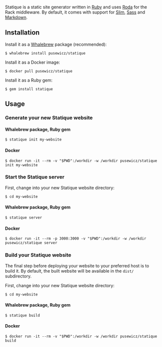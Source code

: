 Statique is a static site generator written in [Ruby](https://www.ruby-lang.org/) and uses [Roda](https://roda.jeremyevans.net/) for the Rack middleware. By default, it comes with support for [Slim](http://slim-lang.com/), [Sass](https://sass-lang.com/) and [Markdown](https://daringfireball.net/projects/markdown/).

## Installation

Install it as a [Whalebrew](https://github.com/whalebrew/whalebrew) package (recommended):

    $ whalebrew install pusewicz/statique

Install it as a Docker image:

    $ docker pull pusewicz/statique

Install it as a Ruby gem:

    $ gem install statique

## Usage

### Generate your new Statique website

#### Whalebrew package, Ruby gem

    $ statique init my-website

#### Docker

    $ docker run -it --rm -v "$PWD":/workdir -w /workdir pusewicz/statique init my-website

### Start the Statique server

First, change into your new Statique website directory:

    $ cd my-website

#### Whalebrew package, Ruby gem

    $ statique server

#### Docker

    $ docker run -it --rm -p 3000:3000 -v "$PWD":/workdir -w /workdir pusewicz/statique server

### Build your Statique website

The final step before deploying your website to your preferred host is to build it. By default, the built website will be available in the `dist/` subdirectory.

First, change into your new Statique website directory:

    $ cd my-website

#### Whalebrew package, Ruby gem

    $ statique build

#### Docker

    $ docker run -it --rm -v "$PWD":/workdir -w /workdir pusewicz/statique build
